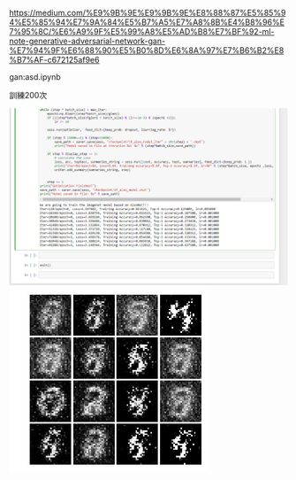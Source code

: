 https://medium.com/%E9%9B%9E%E9%9B%9E%E8%88%87%E5%85%94%E5%85%94%E7%9A%84%E5%B7%A5%E7%A8%8B%E4%B8%96%E7%95%8C/%E6%A9%9F%E5%99%A8%E5%AD%B8%E7%BF%92-ml-note-generative-adversarial-network-gan-%E7%94%9F%E6%88%90%E5%B0%8D%E6%8A%97%E7%B6%B2%E8%B7%AF-c672125af9e6


gan:asd.ipynb

訓練200次

![image](https://github.com/asd3200asd/homework/blob/master/000.png)
![image](https://github.com/asd3200asd/homework/blob/master/200.png)




